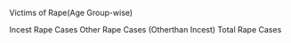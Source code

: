 Victims of Rape(Age Group-wise)

Incest Rape Cases
Other Rape Cases (Otherthan Incest)
Total Rape Cases

